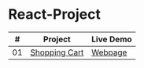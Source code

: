 # React-Project

|  #  | Project                                                                                 | Live Demo                                                           |
| :-: | --------------------------------------------------------------------------------------- | ------------------------------------------------------------------- |
| 01  | [Shopping Cart](https://github.com/cansuyilmazz/shopping-cart)                          | [Webpage](https://cansuyilmazz.github.io/shopping-cart/)               |

